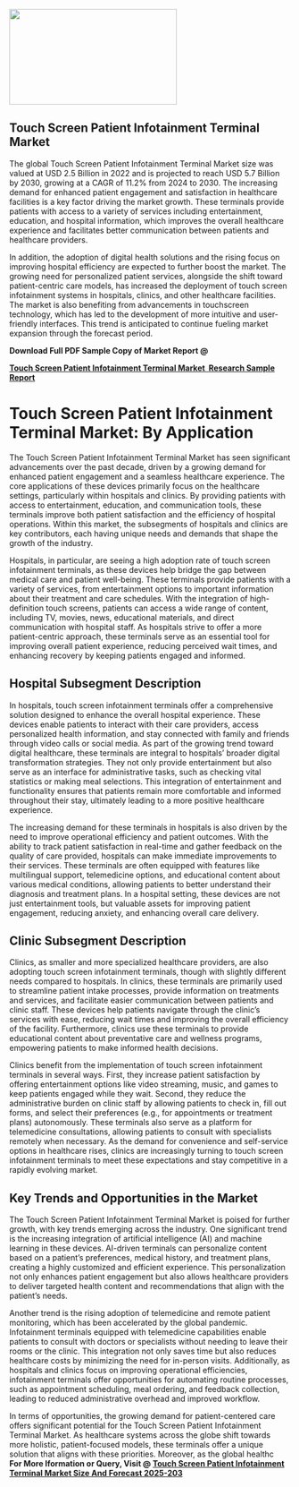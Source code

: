 <p><img class="alignnone size-medium wp-image-20088" src="https://ffe5etoiles.com/wp-content/uploads/2024/12/MST1-300x171.png" alt="" width="300" height="171" /></p><p> <h2>Touch Screen Patient Infotainment Terminal Market </h2><p>The global Touch Screen Patient Infotainment Terminal Market size was valued at USD 2.5 Billion in 2022 and is projected to reach USD 5.7 Billion by 2030, growing at a CAGR of 11.2% from 2024 to 2030. The increasing demand for enhanced patient engagement and satisfaction in healthcare facilities is a key factor driving the market growth. These terminals provide patients with access to a variety of services including entertainment, education, and hospital information, which improves the overall healthcare experience and facilitates better communication between patients and healthcare providers.</p><p>In addition, the adoption of digital health solutions and the rising focus on improving hospital efficiency are expected to further boost the market. The growing need for personalized patient services, alongside the shift toward patient-centric care models, has increased the deployment of touch screen infotainment systems in hospitals, clinics, and other healthcare facilities. The market is also benefiting from advancements in touchscreen technology, which has led to the development of more intuitive and user-friendly interfaces. This trend is anticipated to continue fueling market expansion through the forecast period.</p></p><p><strong>Download Full PDF Sample Copy of Market Report @</strong></p><p><strong><a href="https://www.verifiedmarketreports.com/download-sample/?rid=253934&utm_source=Sites-google&utm_medium=265" target="_blank">Touch Screen Patient Infotainment Terminal Market &nbsp;Research Sample Report</a></strong></p><p><h1>Touch Screen Patient Infotainment Terminal Market: By Application</h1><p>The Touch Screen Patient Infotainment Terminal Market has seen significant advancements over the past decade, driven by a growing demand for enhanced patient engagement and a seamless healthcare experience. The core applications of these devices primarily focus on the healthcare settings, particularly within hospitals and clinics. By providing patients with access to entertainment, education, and communication tools, these terminals improve both patient satisfaction and the efficiency of hospital operations. Within this market, the subsegments of hospitals and clinics are key contributors, each having unique needs and demands that shape the growth of the industry.</p><p>Hospitals, in particular, are seeing a high adoption rate of touch screen infotainment terminals, as these devices help bridge the gap between medical care and patient well-being. These terminals provide patients with a variety of services, from entertainment options to important information about their treatment and care schedules. With the integration of high-definition touch screens, patients can access a wide range of content, including TV, movies, news, educational materials, and direct communication with hospital staff. As hospitals strive to offer a more patient-centric approach, these terminals serve as an essential tool for improving overall patient experience, reducing perceived wait times, and enhancing recovery by keeping patients engaged and informed.</p><h2>Hospital Subsegment Description</h2><p>In hospitals, touch screen infotainment terminals offer a comprehensive solution designed to enhance the overall hospital experience. These devices enable patients to interact with their care providers, access personalized health information, and stay connected with family and friends through video calls or social media. As part of the growing trend toward digital healthcare, these terminals are integral to hospitals’ broader digital transformation strategies. They not only provide entertainment but also serve as an interface for administrative tasks, such as checking vital statistics or making meal selections. This integration of entertainment and functionality ensures that patients remain more comfortable and informed throughout their stay, ultimately leading to a more positive healthcare experience.</p><p>The increasing demand for these terminals in hospitals is also driven by the need to improve operational efficiency and patient outcomes. With the ability to track patient satisfaction in real-time and gather feedback on the quality of care provided, hospitals can make immediate improvements to their services. These terminals are often equipped with features like multilingual support, telemedicine options, and educational content about various medical conditions, allowing patients to better understand their diagnosis and treatment plans. In a hospital setting, these devices are not just entertainment tools, but valuable assets for improving patient engagement, reducing anxiety, and enhancing overall care delivery.</p><h2>Clinic Subsegment Description</h2><p>Clinics, as smaller and more specialized healthcare providers, are also adopting touch screen infotainment terminals, though with slightly different needs compared to hospitals. In clinics, these terminals are primarily used to streamline patient intake processes, provide information on treatments and services, and facilitate easier communication between patients and clinic staff. These devices help patients navigate through the clinic’s services with ease, reducing wait times and improving the overall efficiency of the facility. Furthermore, clinics use these terminals to provide educational content about preventative care and wellness programs, empowering patients to make informed health decisions.</p><p>Clinics benefit from the implementation of touch screen infotainment terminals in several ways. First, they increase patient satisfaction by offering entertainment options like video streaming, music, and games to keep patients engaged while they wait. Second, they reduce the administrative burden on clinic staff by allowing patients to check in, fill out forms, and select their preferences (e.g., for appointments or treatment plans) autonomously. These terminals also serve as a platform for telemedicine consultations, allowing patients to consult with specialists remotely when necessary. As the demand for convenience and self-service options in healthcare rises, clinics are increasingly turning to touch screen infotainment terminals to meet these expectations and stay competitive in a rapidly evolving market.</p><h2>Key Trends and Opportunities in the Market</h2><p>The Touch Screen Patient Infotainment Terminal Market is poised for further growth, with key trends emerging across the industry. One significant trend is the increasing integration of artificial intelligence (AI) and machine learning in these devices. AI-driven terminals can personalize content based on a patient’s preferences, medical history, and treatment plans, creating a highly customized and efficient experience. This personalization not only enhances patient engagement but also allows healthcare providers to deliver targeted health content and recommendations that align with the patient’s needs.</p><p>Another trend is the rising adoption of telemedicine and remote patient monitoring, which has been accelerated by the global pandemic. Infotainment terminals equipped with telemedicine capabilities enable patients to consult with doctors or specialists without needing to leave their rooms or the clinic. This integration not only saves time but also reduces healthcare costs by minimizing the need for in-person visits. Additionally, as hospitals and clinics focus on improving operational efficiencies, infotainment terminals offer opportunities for automating routine processes, such as appointment scheduling, meal ordering, and feedback collection, leading to reduced administrative overhead and improved workflow.</p><p>In terms of opportunities, the growing demand for patient-centered care offers significant potential for the Touch Screen Patient Infotainment Terminal Market. As healthcare systems across the globe shift towards more holistic, patient-focused models, these terminals offer a unique solution that aligns with these priorities. Moreover, as the global healthc<strong><br />For More Iformation or Query, Visit @ <a href="https://www.verifiedmarketreports.com/product/touch-screen-patient-infotainment-terminal-market/" target="_blank">Touch Screen Patient Infotainment Terminal Market Size And Forecast 2025-203</a></strong></p>

